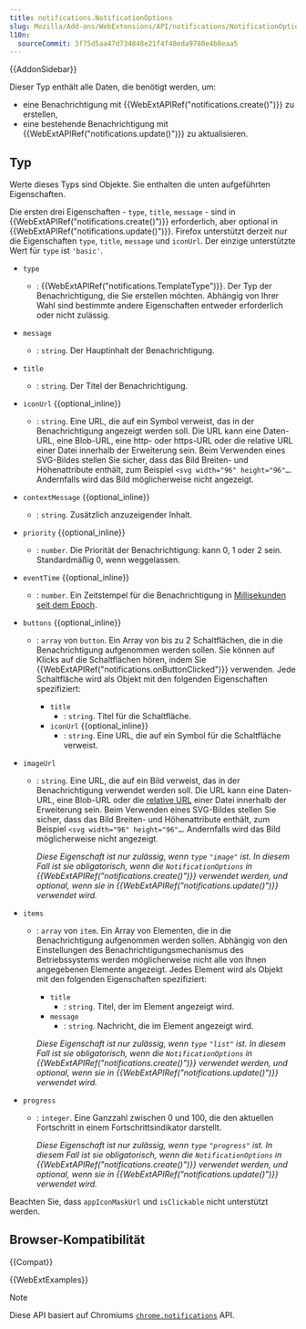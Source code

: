 ```yaml
---
title: notifications.NotificationOptions
slug: Mozilla/Add-ons/WebExtensions/API/notifications/NotificationOptions
l10n:
  sourceCommit: 3f75d5aa47d734848e21f4f48eda9780e4b8eaa5
---
```


{{AddonSidebar}}

Dieser Typ enthält alle Daten, die benötigt werden, um:

- eine Benachrichtigung mit {{WebExtAPIRef("notifications.create()")}} zu erstellen,
- eine bestehende Benachrichtigung mit {{WebExtAPIRef("notifications.update()")}} zu aktualisieren.

## Typ

Werte dieses Typs sind Objekte. Sie enthalten die unten aufgeführten Eigenschaften.

Die ersten drei Eigenschaften - `type`, `title`, `message` - sind in {{WebExtAPIRef("notifications.create()")}} erforderlich, aber optional in {{WebExtAPIRef("notifications.update()")}}. Firefox unterstützt derzeit nur die Eigenschaften `type`, `title`, `message` und `iconUrl`. Der einzige unterstützte Wert für `type` ist `'basic'`.

- `type`
  - : {{WebExtAPIRef("notifications.TemplateType")}}. Der Typ der Benachrichtigung, die Sie erstellen möchten. Abhängig von Ihrer Wahl sind bestimmte andere Eigenschaften entweder erforderlich oder nicht zulässig.
- `message`
  - : `string`. Der Hauptinhalt der Benachrichtigung.
- `title`
  - : `string`. Der Titel der Benachrichtigung.
- `iconUrl` {{optional_inline}}
  - : `string`. Eine URL, die auf ein Symbol verweist, das in der Benachrichtigung angezeigt werden soll. Die URL kann eine Daten-URL, eine Blob-URL, eine http- oder https-URL oder die relative URL einer Datei innerhalb der Erweiterung sein. Beim Verwenden eines SVG-Bildes stellen Sie sicher, dass das Bild Breiten- und Höhenattribute enthält, zum Beispiel `<svg width="96" height="96"…`. Andernfalls wird das Bild möglicherweise nicht angezeigt.
- `contextMessage` {{optional_inline}}
  - : `string`. Zusätzlich anzuzeigender Inhalt.
- `priority` {{optional_inline}}
  - : `number`. Die Priorität der Benachrichtigung: kann 0, 1 oder 2 sein. Standardmäßig 0, wenn weggelassen.
- `eventTime` {{optional_inline}}
  - : `number`. Ein Zeitstempel für die Benachrichtigung in [Millisekunden seit dem Epoch](https://en.wikipedia.org/wiki/Unix_time).
- `buttons` {{optional_inline}}

  - : `array` von `button`. Ein Array von bis zu 2 Schaltflächen, die in die Benachrichtigung aufgenommen werden sollen. Sie können auf Klicks auf die Schaltflächen hören, indem Sie {{WebExtAPIRef("notifications.onButtonClicked")}} verwenden. Jede Schaltfläche wird als Objekt mit den folgenden Eigenschaften spezifiziert:

    - `title`
      - : `string`. Titel für die Schaltfläche.
    - `iconUrl` {{optional_inline}}
      - : `string`. Eine URL, die auf ein Symbol für die Schaltfläche verweist.

- `imageUrl`

  - : `string`. Eine URL, die auf ein Bild verweist, das in der Benachrichtigung verwendet werden soll. Die URL kann eine Daten-URL, eine Blob-URL oder die [relative URL](/de/docs/Mozilla/Add-ons/WebExtensions/Chrome_incompatibilities#relative_urls) einer Datei innerhalb der Erweiterung sein. Beim Verwenden eines SVG-Bildes stellen Sie sicher, dass das Bild Breiten- und Höhenattribute enthält, zum Beispiel `<svg width="96" height="96"…`. Andernfalls wird das Bild möglicherweise nicht angezeigt.

    _Diese Eigenschaft ist nur zulässig, wenn `type` `"image"` ist. In diesem Fall ist sie obligatorisch, wenn die `NotificationOptions` in {{WebExtAPIRef("notifications.create()")}} verwendet werden, und optional, wenn sie in {{WebExtAPIRef("notifications.update()")}} verwendet wird._

- `items`

  - : `array` von `item`. Ein Array von Elementen, die in die Benachrichtigung aufgenommen werden sollen. Abhängig von den Einstellungen des Benachrichtigungsmechanismus des Betriebssystems werden möglicherweise nicht alle von Ihnen angegebenen Elemente angezeigt. Jedes Element wird als Objekt mit den folgenden Eigenschaften spezifiziert:

    - `title`
      - : `string`. Titel, der im Element angezeigt wird.
    - `message`
      - : `string`. Nachricht, die im Element angezeigt wird.

    _Diese Eigenschaft ist nur zulässig, wenn `type` `"list"` ist. In diesem Fall ist sie obligatorisch, wenn die `NotificationOptions` in {{WebExtAPIRef("notifications.create()")}} verwendet werden, und optional, wenn sie in {{WebExtAPIRef("notifications.update()")}} verwendet wird._

- `progress`

  - : `integer`. Eine Ganzzahl zwischen 0 und 100, die den aktuellen Fortschritt in einem Fortschrittsindikator darstellt.

    _Diese Eigenschaft ist nur zulässig, wenn `type` `"progress"` ist. In diesem Fall ist sie obligatorisch, wenn die `NotificationOptions` in {{WebExtAPIRef("notifications.create()")}} verwendet werden, und optional, wenn sie in {{WebExtAPIRef("notifications.update()")}} verwendet wird._

Beachten Sie, dass `appIconMaskUrl` und `isClickable` nicht unterstützt werden.

## Browser-Kompatibilität

{{Compat}}

{{WebExtExamples}}

> [!NOTE]
> Diese API basiert auf Chromiums [`chrome.notifications`](https://developer.chrome.com/docs/extensions/reference/api/notifications) API.
